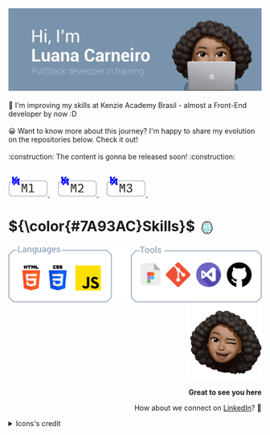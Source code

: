 <picture>
 <img src="https://raw.githubusercontent.com/Luhmaria/Luhmaria/main/header-gif-updated.gif">
</picture>
<br></br>
🚀 I'm improving my skills at Kenzie Academy Brasil - almost a Front-End developer by now :D
<br></br>
😀 Want to know more about this journey? I'm happy to share my evolution on the repositories below. Check it out!
<br></br>
:construction: The content is gonna be released soon! :construction:
<br></br>

<a href="https://github.com/Luhmaria/Kenzie_M1"> <img src="https://raw.githubusercontent.com/Luhmaria/Luhmaria/main/Module_button.png"> </a> &nbsp; &nbsp;
<a href="https://github.com/Luhmaria/Kenzie_M2"> <img src="https://raw.githubusercontent.com/Luhmaria/Luhmaria/main/M2_button.png"> </a> &nbsp; &nbsp;
<a href="https://github.com/Luhmaria/Kenzie_M3"> <img src="https://raw.githubusercontent.com/Luhmaria/Luhmaria/main/M3_button.png"> </a> &nbsp; &nbsp;


<h1> ${\color{#7A93AC}Skills}$ <picture> <img align="center" height="35" src="https://raw.githubusercontent.com/Luhmaria/Luhmaria/main/brain-unscreen.gif"></picture> </h1>
<picture>
 <img src="https://raw.githubusercontent.com/Luhmaria/Luhmaria/main/skills.png">
</picture>
<!-
![Anurag's GitHub stats](https://github-readme-stats.vercel.app/api?username=Luhmaria&show_icons=true&theme=transparent)
[![Top Langs](https://github-readme-stats.vercel.app/api/top-langs/?username=Luhmaria&theme=transparent)](https://github.com/anuraghazra/github-readme-stats)
-->
<div align="right" >
 <picture>
  <img width="150" height="150" src="https://raw.githubusercontent.com/Luhmaria/Luhmaria/main/memoji.png">
 </picture>
 <p><strong>Great to see you here</strong></p>
 <p>How about we connect on <a align="center" href="https://www.linkedin.com/in/luanamariacarneiro/">LinkedIn</a>? 💙 </p>
</div>
<details>
  <summary>Icons's credit</summary>
 <a  href="https://www.flaticon.com/free-icons/visual-studio" title="visual studio icons">Visual studio icons created by Freepik - Flaticon</a>
 <br/>
 <a  href="https://www.flaticon.com/free-icons/figma" title="figma icons">Figma icons created by pancaza - Flaticon</a>
 <br/>
 <a  href="https://www.flaticon.com/free-animated-icons/brain" title="brain animated icons">Brain animated icons created by Freepik - Flaticon</a>
</details>

